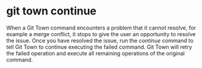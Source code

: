 # git town continue

When a Git Town command encounters a problem that it cannot resolve, for example
a merge conflict, it stops to give the user an opportunity to resolve the issue.
Once you have resolved the issue, run the _continue_ command to tell Git Town to
continue executing the failed command. Git Town will retry the failed operation
and execute all remaining operations of the original command.
